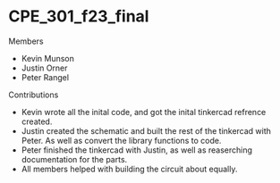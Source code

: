 # CPE_301_f23_final

Members
- Kevin Munson
- Justin Orner
- Peter Rangel

Contributions
- Kevin wrote all the inital code, and got the inital tinkercad refrence created.
- Justin created the schematic and built the rest of the tinkercad with Peter. As well as convert the library functions to code.
- Peter finished the tinkercad with Justin, as well as reaserching documentation for the parts.
- All members helped with building the circuit about equally.
